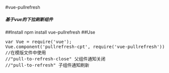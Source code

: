 #vue-pullrefresh
 <h5>基于vue的下拉刷新组件</h5>
##Install
npm install vue-pullrefresh
##Use
<pre>
var Vue = require('vue');
Vue.component('pullrefresh-cpt', require('vue-pullrefresh'));
//在模版文件中使用
//"pull-to-refresh-close" 父组件通知关闭
//"pull-to-refresh" 子组件通知刷新
</pre>